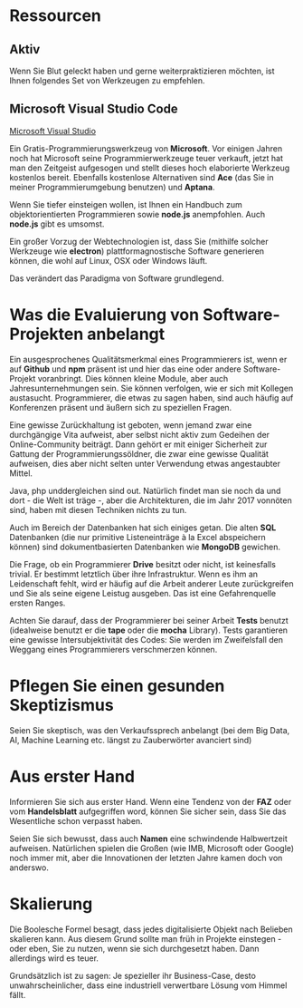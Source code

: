 # Ressourcen

## Aktiv

Wenn Sie Blut geleckt haben und gerne weiterpraktizieren möchten, ist Ihnen folgendes Set von Werkzeugen zu empfehlen.

## Microsoft Visual Studio Code

[Microsoft Visual Studio](https://code.visualstudio.com)


Ein Gratis-Programmierungswerkzeug von **Microsoft**. Vor einigen Jahren noch hat Microsoft seine Programmierwerkzeuge teuer verkauft, jetzt hat man den Zeitgeist aufgesogen und stellt dieses hoch elaborierte Werkzeug kostenlos bereit. Ebenfalls kostenlose Alternativen sind **Ace** (das Sie in meiner Programmierumgebung benutzen) und **Aptana**.



Wenn Sie tiefer einsteigen wollen, ist Ihnen ein Handbuch zum objektorientierten Programmieren sowie **node.js** anempfohlen. Auch **node.js** gibt es umsomst.

Ein großer Vorzug der Webtechnologien ist, dass Sie (mithilfe solcher Werkzeuge wie **electron**) plattformagnostische Software generieren können, die wohl auf Linux, OSX oder Windows läuft.

Das verändert das Paradigma von Software grundlegend.

# Was die Evaluierung von Software-Projekten anbelangt

Ein ausgesprochenes Qualitätsmerkmal eines Programmierers ist, wenn er auf **Github** und **npm** präsent ist und hier das eine oder andere Software-Projekt voranbringt. Dies können kleine Module, aber auch Jahresunternehmungen sein. Sie können verfolgen, wie er sich mit Kollegen austasucht. Programmierer, die etwas zu sagen haben, sind auch häufig auf Konferenzen präsent und äußern sich zu speziellen Fragen.

Eine gewisse Zurückhaltung ist geboten, wenn jemand zwar eine durchgängige Vita aufweist, aber selbst nicht aktiv zum Gedeihen der Online-Community beiträgt. Dann gehört er mit einiger Sicherheit zur Gattung der Programmierungssöldner, die zwar eine gewisse Qualität aufweisen, dies aber nicht selten unter Verwendung etwas angestaubter Mittel.

Java, php unddergleichen sind out. Natürlich findet man sie noch da und dort - die Welt ist träge -, aber die Architekturen, die im Jahr 2017 vonnöten sind, haben mit diesen Techniken nichts zu tun.

Auch im Bereich der Datenbanken hat sich einiges getan. Die alten **SQL** Datenbanken (die nur primitive Listeneinträge à la Excel abspeichern können) sind dokumentbasierten Datenbanken wie **MongoDB** gewichen.

Die Frage, ob ein Programmierer **Drive** besitzt oder nicht, ist keinesfalls trivial. Er bestimmt letztlich über ihre Infrastruktur.
Wenn es ihm an Leidenschaft fehlt, wird er häufig auf die Arbeit anderer Leute zurückgreifen und Sie als seine eigene Leistug ausgeben.
Das ist eine Gefahrenquelle ersten Ranges.

Achten Sie darauf, dass der Programmierer bei seiner Arbeit **Tests** benutzt (idealweise benutzt er die **tape** oder die **mocha** Library).
Tests garantieren eine gewisse Intersubjektivität des Codes: Sie werden im Zweifelsfall den Weggang eines Programmierers verschmerzen können.

# Pflegen Sie einen gesunden Skeptizismus
Seien Sie skeptisch, was den Verkaufssprech anbelangt (bei dem Big Data, AI, Machine Learning etc. längst zu Zauberwörter avanciert sind)


# Aus erster Hand

Informieren Sie sich aus erster Hand. Wenn eine Tendenz von der **FAZ** oder vom **Handelsblatt** aufgegriffen word, können Sie sicher sein, dass Sie das Wesentliche schon verpasst haben.

Seien Sie sich bewusst, dass auch **Namen** eine schwindende Halbwertzeit aufweisen. Natürlichen spielen die Großen (wie IMB, Microsoft oder Google) noch immer mit, aber die Innovationen der letzten Jahre kamen doch von anderswo.

# Skalierung

Die Boolesche Formel besagt, dass jedes digitalisierte Objekt nach Belieben skalieren kann. Aus diesem Grund sollte man früh in Projekte einstegen - oder eben, Sie zu nutzen, wenn sie sich durchgesetzt haben. Dann allerdings wird es teuer.

Grundsätzlich ist zu sagen: Je spezieller ihr Business-Case, desto unwahrscheinlicher, dass eine industriell verwertbare Lösung vom Himmel fällt.


